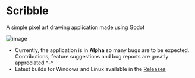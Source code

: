 # Scribble

A simple pixel art drawing application made using Godot

![image](https://github.com/user-attachments/assets/af56b2c0-fbe1-49bd-96c2-6587219702d8)

- Currently, the application is in **Alpha** so many bugs are to be expected. Contributions, feature suggestions and bug reports are greatly appreciated ^-^
- Latest builds for Windows and Linux available in the [Releases](https://github.com/FuzzySwippy/Scribble/releases)
